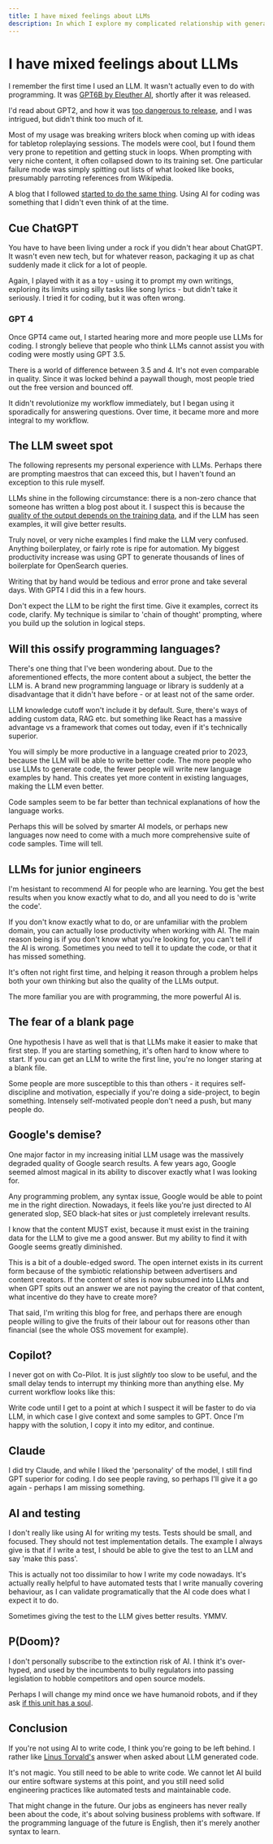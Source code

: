 ```yaml
---
title: I have mixed feelings about LLMs
description: In which I explore my complicated relationship with generative AI
---
```


# I have mixed feelings about LLMs

I remember the first time I used an LLM. It wasn't actually even to do with programming. It was [GPT6B by Eleuther AI](https://6b.eleuther.ai/), shortly after it was released.

I'd read about GPT2, and how it was [too dangerous to release](https://techcrunch.com/2019/02/17/openai-text-generator-dangerous/?guccounter=1), and I was intrigued, but didn't think too much of it.

Most of my usage was breaking writers block when coming up with ideas for tabletop roleplaying sessions. The models were cool, but I found them very prone to repetition and getting stuck in loops. When prompting with very niche content, it often collapsed down to its training set. One particular failure mode was simply spitting out lists of what looked like books, presumably parroting references from Wikipedia.

A blog that I followed [started to do the same thing](https://vaultsofvaarn.com/2022/05/09/monsters-in-the-machine/). Using AI for coding was something that I didn't even think of at the time.

## Cue ChatGPT

You have to have been living under a rock if you didn't hear about ChatGPT. It wasn't even new tech, but for whatever reason, packaging it up as chat suddenly made it click for a lot of people.

Again, I played with it as a toy - using it to prompt my own writings, exploring its limits using silly tasks like song lyrics - but didn't take it seriously. I tried it for coding, but it was often wrong.

### GPT 4

Once GPT4 came out, I started hearing more and more people use LLMs for coding. I strongly believe that people who think LLMs cannot assist you with coding were mostly using GPT 3.5.

There is a world of difference between 3.5 and 4. It's not even comparable in quality. Since it was locked behind a paywall though, most people tried out the free version and bounced off.

It didn't revolutionize my workflow immediately, but I began using it sporadically for answering questions. Over time, it became more and more integral to my workflow.

## The LLM sweet spot

The following represents my personal experience with LLMs. Perhaps there are prompting maestros that can exceed this, but I haven't found an exception to this rule myself.

LLMs shine in the following circumstance: there is a non-zero chance that someone has written a blog post about it. I suspect this is because the [quality of the output depends on the training data](https://stackoverflow.blog/2024/02/26/even-llms-need-education-quality-data-makes-llms-overperform/), and if the LLM has seen examples, it will give better results.

Truly novel, or very niche examples I find make the LLM very confused. Anything boilerplatey, or fairly rote is ripe for automation. My biggest productivity increase was using GPT to generate thousands of lines of boilerplate for OpenSearch queries.

Writing that by hand would be tedious and error prone and take several days. With GPT4 I did this in a few hours.

Don't expect the LLM to be right the first time. Give it examples, correct its code, clarify. My technique is similar to 'chain of thought' prompting, where you build up the solution in logical steps.

## Will this ossify programming languages?

There's one thing that I've been wondering about. Due to the aforementioned effects, the more content about a subject, the better the LLM is. A brand new programming language or library is suddenly at a disadvantage that it didn't have before - or at least not of the same order.

LLM knowledge cutoff won't include it by default. Sure, there's ways of adding custom data, RAG etc. but something like React has a massive advantage vs a framework that comes out today, even if it's technically superior.

You will simply be more productive in a language created prior to 2023, because the LLM will be able to write better code. The more people who use LLMs to generate code, the fewer people will write new language examples by hand. This creates yet more content in existing languages, making the LLM even better.

Code samples seem to be far better than technical explanations of how the language works.

Perhaps this will be solved by smarter AI models, or perhaps new languages now need to come with a much more comprehensive suite of code samples. Time will tell.

## LLMs for junior engineers

I'm hesistant to recommend AI for people who are learning. You get the best results when you know exactly what to do, and all you need to do is 'write the code'.

If you don't know exactly what to do, or are unfamiliar with the problem domain, you can actually lose productivity when working with AI. The main reason being is if you don't know what you're looking for, you can't tell if the AI is wrong. Sometimes you need to tell it to update the code, or that it has missed something.

It's often not right first time, and helping it reason through a problem helps both your own thinking but also the quality of the LLMs output.

The more familiar you are with programming, the more powerful AI is.

## The fear of a blank page

One hypothesis I have as well that is that LLMs make it easier to make that first step. If you are starting something, it's often hard to know where to start. If you can get an LLM to write the first line, you're no longer staring at a blank file.

Some people are more susceptible to this than others - it requires self-discipline and motivation, especially if you're doing a side-project, to begin something. Intensely self-motivated people don't need a push, but many people do.

## Google's demise?

One major factor in my increasing initial LLM usage was the massively degraded quality of Google search results. A few years ago, Google seemed almost magical in its ability to discover exactly what I was looking for.

Any programming problem, any syntax issue, Google would be able to point me in the right direction. Nowadays, it feels like you're just directed to AI generated slop, SEO black-hat sites or just completely irrelevant results.

I know that the content MUST exist, because it must exist in the training data for the LLM to give me a good answer. But my ability to find it with Google seems greatly diminished.

This is a bit of a double-edged sword. The open internet exists in its current form because of the symbiotic relationship between advertisers and content creators. If the content of sites is now subsumed into LLMs and when GPT spits out an answer we are not paying the creator of that content, what incentive do they have to create more?

That said, I'm writing this blog for free, and perhaps there are enough people willing to give the fruits of their labour out for reasons other than financial (see the whole OSS movement for example).

## Copilot?

I never got on with Co-Pilot. It is just *slightly* too slow to be useful, and the small delay tends to interrupt my thinking more than anything else. My current workflow looks like this:

Write code until I get to a point at which I suspect it will be faster to do via LLM, in which case I give context and some samples to GPT. Once I'm happy with the solution, I copy it into my editor, and continue.

## Claude

I did try Claude, and while I liked the 'personality' of the model, I still find GPT superior for coding. I do see people raving, so perhaps I'll give it a go again - perhaps I am missing something.

## AI and testing

I don't really like using AI for writing my tests. Tests should be small, and focused. They should not test implementation details. The example I always give is that if I write a test, I should be able to give the test to an LLM and say 'make this pass'.

This is actually not too dissimilar to how I write my code nowadays. It's actually really helpful to have automated tests that I write manually covering behaviour, as I can validate programatically that the AI code does what I expect it to do.

Sometimes giving the test to the LLM gives better results. YMMV.

## P(Doom)?

I don't personally subscribe to the extinction risk of AI. I think it's over-hyped, and used by the incumbents to bully regulators into passing legislation to hobble competitors and open source models.

Perhaps I will change my mind once we have humanoid robots, and if they ask [if this unit has a soul](https://masseffect.fandom.com/wiki/Geth).

## Conclusion

If you're not using AI to write code, I think you're going to be left behind. I rather like [Linus Torvald's](https://www.youtube.com/watch?v=VHHT6W-N0ak) answer when asked about LLM generated code.

It's not magic. You still need to be able to write code. We cannot let AI build our entire software systems at this point, and you still need solid engineering practices like automated tests and maintainable code.

That might change in the future. Our jobs as engineers has never really been about the code, it's about solving business problems with software. If the programming language of the future is English, then it's merely another syntax to learn.


